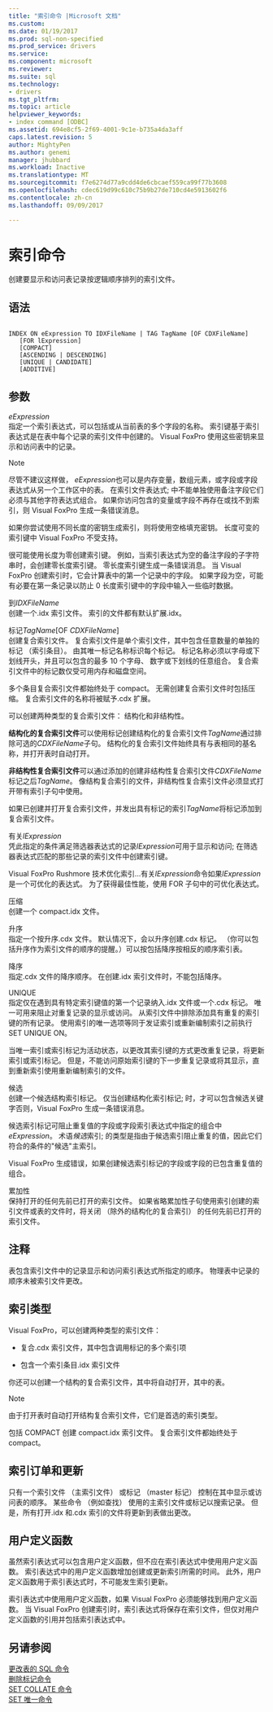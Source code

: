 ```yaml
---
title: "索引命令 |Microsoft 文档"
ms.custom: 
ms.date: 01/19/2017
ms.prod: sql-non-specified
ms.prod_service: drivers
ms.service: 
ms.component: microsoft
ms.reviewer: 
ms.suite: sql
ms.technology:
- drivers
ms.tgt_pltfrm: 
ms.topic: article
helpviewer_keywords:
- index command [ODBC]
ms.assetid: 694e8cf5-2f69-4001-9c1e-b735a4da3aff
caps.latest.revision: 5
author: MightyPen
ms.author: genemi
manager: jhubbard
ms.workload: Inactive
ms.translationtype: MT
ms.sourcegitcommit: f7e6274d77a9cdd4de6cbcaef559ca99f77b3608
ms.openlocfilehash: cdec619d99c610c75b9b27de710cd4e5913602f6
ms.contentlocale: zh-cn
ms.lasthandoff: 09/09/2017

---
```

# <a name="index-command"></a>索引命令
创建要显示和访问表记录按逻辑顺序排列的索引文件。  
  
## <a name="syntax"></a>语法  
  
```  
  
INDEX ON eExpression TO IDXFileName | TAG TagName [OF CDXFileName]  
   [FOR lExpression]  
   [COMPACT]  
   [ASCENDING | DESCENDING]  
   [UNIQUE | CANDIDATE]  
   [ADDITIVE]  
```  
  
## <a name="arguments"></a>参数  
 *eExpression*  
 指定一个索引表达式，可以包括或从当前表的多个字段的名称。 索引键基于索引表达式是在表中每个记录的索引文件中创建的。 Visual FoxPro 使用这些密钥来显示和访问表中的记录。  
  
> [!NOTE]  
>  尽管不建议这样做， *eExpression*也可以是内存变量，数组元素，或字段或字段表达式从另一个工作区中的表。 在索引文件表达式; 中不能单独使用备注字段它们必须与其他字符表达式组合。 如果你访问包含的变量或字段不再存在或找不到索引，则 Visual FoxPro 生成一条错误消息。  
  
 如果你尝试使用不同长度的密钥生成索引，则将使用空格填充密钥。 长度可变的索引键中 Visual FoxPro 不受支持。  
  
 很可能使用长度为零创建索引键。 例如，当索引表达式为空的备注字段的子字符串时，会创建零长度索引键。 零长度索引键生成一条错误消息。 当 Visual FoxPro 创建索引时，它会计算表中的第一个记录中的字段。 如果字段为空，可能有必要在第一条记录以防止 0 长度索引键中的字段中输入一些临时数据。  
  
 到*IDXFileName*  
 创建一个.idx 索引文件。 索引的文件都有默认扩展.idx。  
  
 标记*TagName*[OF *CDXFileName*]  
 创建复合索引文件。 复合索引文件是单个索引文件，其中包含任意数量的单独的标记 （索引条目）。 由其唯一标记名称标识每个标记。 标记名称必须以字母或下划线开头，并且可以包含的最多 10 个字母、 数字或下划线的任意组合。 复合索引文件中的标记数仅受可用内存和磁盘空间。  
  
 多个条目复合索引文件都始终处于 compact。 无需创建复合索引文件时包括压缩。 复合索引文件的名称将被赋予.cdx 扩展。  
  
 可以创建两种类型的复合索引文件： 结构化和非结构性。  
  
 **结构化的复合索引文件**可以使用标记创建结构化的复合索引文件*TagName*通过排除可选的*CDXFileName*子句。 结构化的复合索引文件始终具有与表相同的基名称，并打开表时自动打开。  
  
 **非结构性复合索引文件**可以通过添加的创建非结构性复合索引文件*CDXFileName*标记之后*TagName*。 像结构复合索引的文件，非结构性复合索引文件必须显式打开带有索引子句中使用。  
  
 如果已创建并打开复合索引文件，并发出具有标记的索引*TagName*将标记添加到复合索引文件。  
  
 有关*lExpression*  
 凭此指定的条件满足筛选器表达式的记录*lExpression*可用于显示和访问; 在筛选器表达式匹配的那些记录的索引文件中创建索引键。  
  
 Visual FoxPro Rushmore 技术优化索引...有关*lExpression*命令如果*lExpression*是一个可优化的表达式。 为了获得最佳性能，使用 FOR 子句中的可优化表达式。  
  
 压缩  
 创建一个 compact.idx 文件。  
  
 升序  
 指定一个按升序.cdx 文件。 默认情况下，会以升序创建.cdx 标记。 （你可以包括升序作为索引文件的顺序的提醒。）可以按包括降序按相反的顺序索引表。  
  
 降序  
 指定.cdx 文件的降序顺序。 在创建.idx 索引文件时，不能包括降序。  
  
 UNIQUE  
 指定仅在遇到具有特定索引键值的第一个记录纳入.idx 文件或一个.cdx 标记。 唯一可用来阻止对重复记录的显示或访问。 从索引文件中排除添加具有重复的索引键的所有记录。 使用索引的唯一选项等同于发证索引或重新编制索引之前执行 SET UNIQUE ON。  
  
 当唯一索引或索引标记为活动状态，以更改其索引键的方式更改重复记录，将更新索引或索引标记。 但是，不能访问原始索引键的下一步重复记录或将其显示，直到重新索引使用重新编制索引的文件。  
  
 候选  
 创建一个候选结构索引标记。 仅当创建结构化索引标记; 时，才可以包含候选关键字否则，Visual FoxPro 生成一条错误消息。  
  
 候选索引标记可阻止重复值的字段或字段索引表达式中指定的组合中*eExpression*。 术语*候选*索引; 的类型是指由于候选索引阻止重复的值，因此它们符合的条件的"候选"主索引。  
  
 Visual FoxPro 生成错误，如果创建候选索引标记的字段或字段的已包含重复值的组合。  
  
 累加性  
 保持打开的任何先前已打开的索引文件。 如果省略累加性子句使用索引创建的索引文件或表的文件时，将关闭 （除外的结构化的复合索引） 的任何先前已打开的索引文件。  
  
## <a name="remarks"></a>注释  
 表包含索引文件中的记录显示和访问索引表达式所指定的顺序。 物理表中记录的顺序未被索引文件更改。  
  
## <a name="index-types"></a>索引类型  
 Visual FoxPro，可以创建两种类型的索引文件：  
  
-   复合.cdx 索引文件，其中包含调用标记的多个索引项  
  
-   包含一个索引条目.idx 索引文件  
  
 你还可以创建一个结构的复合索引文件，其中将自动打开，其中的表。  
  
> [!NOTE]  
>  由于打开表时自动打开结构复合索引文件，它们是首选的索引类型。  
  
 包括 COMPACT 创建 compact.idx 索引文件。 复合索引文件都始终处于 compact。  
  
## <a name="index-order-and-updating"></a>索引订单和更新  
 只有一个索引文件 （主索引文件） 或标记 （master 标记） 控制在其中显示或访问表的顺序。 某些命令 （例如查找） 使用的主索引文件或标记以搜索记录。 但是，所有打开.idx 和.cdx 索引的文件将更新到表做出更改。  
  
## <a name="user-defined-functions"></a>用户定义函数  
 虽然索引表达式可以包含用户定义函数，但不应在索引表达式中使用用户定义函数。 索引表达式中的用户定义函数增加创建或更新索引所需的时间。 此外，用户定义函数用于索引表达式时，不可能发生索引更新。  
  
 索引表达式中使用用户定义函数，如果 Visual FoxPro 必须能够找到用户定义函数。 当 Visual FoxPro 创建索引时，索引表达式将保存在索引文件，但仅对用户定义函数的引用并包括索引表达式中。  
  
## <a name="see-also"></a>另请参阅  
 [更改表的 SQL 命令](../../odbc/microsoft/alter-table-sql-command.md)   
 [删除标记命令](../../odbc/microsoft/delete-tag-command.md)   
 [SET COLLATE 命令](../../odbc/microsoft/set-collate-command.md)   
 [SET 唯一命令](../../odbc/microsoft/set-unique-command.md)

